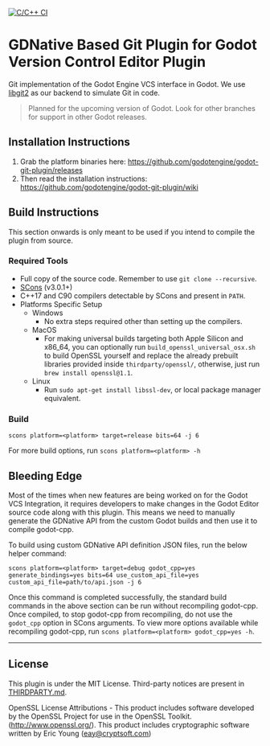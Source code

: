 [![C/C++ CI](https://github.com/godotengine/godot-git-plugin/actions/workflows/build.yml/badge.svg)](https://github.com/godotengine/godot-git-plugin/actions/workflows/build.yml)

# GDNative Based Git Plugin for Godot Version Control Editor Plugin

Git implementation of the Godot Engine VCS interface in Godot. We use [libgit2](https://libgit2.org) as our backend to simulate Git in code.

> Planned for the upcoming version of Godot. Look for other branches for support in other Godot releases.

## Installation Instructions

1.  Grab the platform binaries here: <https://github.com/godotengine/godot-git-plugin/releases>
2.  Then read the installation instructions: https://github.com/godotengine/godot-git-plugin/wiki

## Build Instructions

This section onwards is only meant to be used if you intend to compile the plugin from source.

### Required Tools

- Full copy of the source code. Remember to use `git clone --recursive`.
- [SCons](https://scons.org/pages/download.html) (v3.0.1+)
- C++17 and C90 compilers detectable by SCons and present in `PATH`.
- Platforms Specific Setup
  - Windows
    - No extra steps required other than setting up the compilers.
  - MacOS
    - For making universal builds targeting both Apple Silicon and x86_64, you can optionally run `build_openssl_universal_osx.sh` to build OpenSSL yourself and replace the already prebuilt libraries provided inside `thirdparty/openssl/`, otherwise, just run `brew install openssl@1.1`.
  - Linux
    - Run `sudo apt-get install libssl-dev`, or local package manager equivalent.

### Build

```
scons platform=<platform> target=release bits=64 -j 6
```

For more build options, run `scons platform=<platform> -h`

## Bleeding Edge

Most of the times when new features are being worked on for the Godot VCS Integration, it requires developers to make changes in the Godot Editor source code along with this plugin. This means we need to manually generate the GDNative API from the custom Godot builds and then use it to compile godot-cpp.

To build using custom GDNative API definition JSON files, run the below helper command:

```
scons platform=<platform> target=debug godot_cpp=yes generate_bindings=yes bits=64 use_custom_api_file=yes custom_api_file=path/to/api.json -j 6
```

Once this command is completed successfully, the standard build commands in the above section can be run without recompiling godot-cpp. Once compiled, to stop godot-cpp from recompiling, do not use the `godot_cpp` option in SCons arguments. To view more options available while recompiling godot-cpp, run `scons platform=<platform> godot_cpp=yes -h`.

---

## License

This plugin is under the MIT License. Third-party notices are present in [THIRDPARTY.md](THIRDPARTY.md).

OpenSSL License Attributions - This product includes software developed by the OpenSSL Project for use in the OpenSSL Toolkit. (http://www.openssl.org/). This product includes cryptographic software written by Eric Young (eay@cryptsoft.com)
